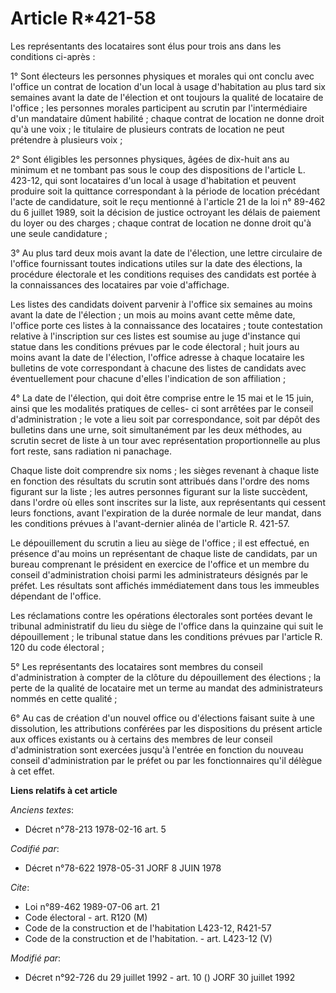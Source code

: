 # Article R*421-58

Les représentants des locataires sont élus pour trois ans dans les conditions ci-après :

1° Sont électeurs les personnes physiques et morales qui ont conclu avec l'office un contrat de location d'un local à usage
d'habitation au plus tard six semaines avant la date de l'élection et ont toujours la qualité de locataire de l'office ; les
personnes morales participent au scrutin par l'intermédiaire d'un mandataire dûment habilité ; chaque contrat de location ne
donne droit qu'à une voix ; le titulaire de plusieurs contrats de location ne peut prétendre à plusieurs voix ;

2° Sont éligibles les personnes physiques, âgées de dix-huit ans au minimum et ne tombant pas sous le coup des dispositions
de l'article L. 423-12, qui sont locataires d'un local à usage d'habitation et peuvent produire soit la quittance
correspondant à la période de location précédant l'acte de candidature, soit le reçu mentionné à l'article 21 de la loi n°
89-462 du 6 juillet 1989, soit la décision de justice octroyant les délais de paiement du loyer ou des charges ; chaque
contrat de location ne donne droit qu'à une seule candidature ;

3° Au plus tard deux mois avant la date de l'élection, une lettre circulaire de l'office fournissant toutes indications
utiles sur la date des élections, la procédure électorale et les conditions requises des candidats est portée à la
connaissances des locataires par voie d'affichage.

Les listes des candidats doivent parvenir à l'office six semaines au moins avant la date de l'élection ; un mois au moins
avant cette même date, l'office porte ces listes à la connaissance des locataires ; toute contestation relative à
l'inscription sur ces listes est soumise au juge d'instance qui statue dans les conditions prévues par le code électoral ;
huit jours au moins avant la date de l'élection, l'office adresse à chaque locataire les bulletins de vote correspondant à
chacune des listes de candidats avec éventuellement pour chacune d'elles l'indication de son affiliation ;

4° La date de l'élection, qui doit être comprise entre le 15 mai et le 15 juin, ainsi que les modalités pratiques de celles-
ci sont arrêtées par le conseil d'administration ; le vote a lieu soit par correspondance, soit par dépôt des bulletins dans
une urne, soit simultanément par les deux méthodes, au scrutin secret de liste à un tour avec représentation proportionnelle
au plus fort reste, sans radiation ni panachage.

Chaque liste doit comprendre six noms ; les sièges revenant à chaque liste en fonction des résultats du scrutin sont
attribués dans l'ordre des noms figurant sur la liste ; les autres personnes figurant sur la liste succèdent, dans l'ordre où
elles sont inscrites sur la liste, aux représentants qui cessent leurs fonctions, avant l'expiration de la durée normale de
leur mandat, dans les conditions prévues à l'avant-dernier alinéa de l'article R. 421-57.

Le dépouillement du scrutin a lieu au siège de l'office ; il est effectué, en présence d'au moins un représentant de chaque
liste de candidats, par un bureau comprenant le président en exercice de l'office et un membre du conseil d'administration
choisi parmi les administrateurs désignés par le préfet. Les résultats sont affichés immédiatement dans tous les immeubles
dépendant de l'office.

Les réclamations contre les opérations électorales sont portées devant le tribunal administratif du lieu du siège de l'office
dans la quinzaine qui suit le dépouillement ; le tribunal statue dans les conditions prévues par l'article R. 120 du code
électoral ;

5° Les représentants des locataires sont membres du conseil d'administration à compter de la clôture du dépouillement des
élections ; la perte de la qualité de locataire met un terme au mandat des administrateurs nommés en cette qualité ;

6° Au cas de création d'un nouvel office ou d'élections faisant suite à une dissolution, les attributions conférées par les
dispositions du présent article aux offices existants ou à certains des membres de leur conseil d'administration sont
exercées jusqu'à l'entrée en fonction du nouveau conseil d'administration par le préfet ou par les fonctionnaires qu'il
délègue à cet effet.

**Liens relatifs à cet article**

_Anciens textes_:

  - Décret n°78-213 1978-02-16 art. 5

_Codifié par_:

  - Décret n°78-622 1978-05-31 JORF 8 JUIN 1978

_Cite_:

  - Loi n°89-462 1989-07-06 art. 21
  - Code électoral - art. R120 (M)
  - Code de la construction et de l'habitation L423-12, R421-57
  - Code de la construction et de l'habitation. - art. L423-12 (V)

_Modifié par_:

  - Décret n°92-726 du 29 juillet 1992 - art. 10 () JORF 30 juillet 1992

